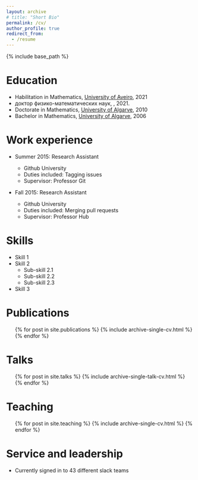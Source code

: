 ```yaml
---
layout: archive
# title: "Short Bio"
permalink: /cv/
author_profile: true
redirect_from:
  - /resume
---
```


{% include base_path %}

Education
======
* Habilitation in Mathematics, [University of Aveiro](http://www.ua.pt), 2021
* доктор физико-математических наук, , 2021.
* Doctorate in Mathematics, [University of Algarve](http://www.ualg.pt), 2010
* Bachelor in Mathematics, [University of Algarve](http://www.ualg.pt), 2006



Work experience
======
* Summer 2015: Research Assistant
  * Github University
  * Duties included: Tagging issues
  * Supervisor: Professor Git

* Fall 2015: Research Assistant
  * Github University
  * Duties included: Merging pull requests
  * Supervisor: Professor Hub
  
Skills
======
* Skill 1
* Skill 2
  * Sub-skill 2.1
  * Sub-skill 2.2
  * Sub-skill 2.3
* Skill 3

Publications
======
  <ul>{% for post in site.publications %}
    {% include archive-single-cv.html %}
  {% endfor %}</ul>
  
Talks
======
  <ul>{% for post in site.talks %}
    {% include archive-single-talk-cv.html %}
  {% endfor %}</ul>
  
Teaching
======
  <ul>{% for post in site.teaching %}
    {% include archive-single-cv.html %}
  {% endfor %}</ul>
  
Service and leadership
======
* Currently signed in to 43 different slack teams
